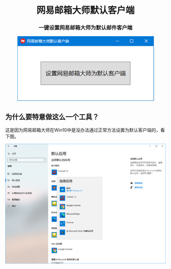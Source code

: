 <h1 align="center">网易邮箱大师默认客户端</h1>
<h3 align="center">
    <p>一键设置网易邮箱大师为默认邮件客户端</p>
    <img src="screenshot.png">
</h3>

## 为什么要特意做这么一个工具？

这是因为网易邮箱大师在Win10中是没办法通过正常方法设置为默认客户端的，看下图。

![screenshot_2.png](screenshot_2.png)
